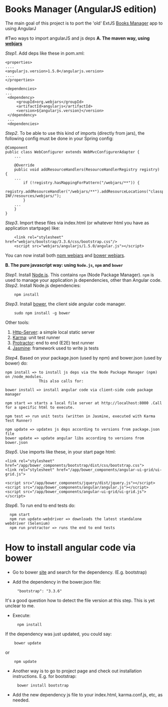 # Books Manager (AngularJS edition)

The main goal of this project is to port the 'old' ExtJS [Books Manager](https://github.com/hypercube21/books-extjs-spring-boot.git) 
app to using AngularJ

#Two ways to import angularJS and js deps
<b>A. The maven way, using [webjars](http://www.webjars.org/) </b>  

<i>Step1</i>. Add deps like these in pom.xml:  
 
    <properties>
    ....
    <angularjs.version>1.5.0</angularjs.version>
    ....
    </properties>

    <dependencies>
    ...
     <dependency>
         <groupId>org.webjars</groupId>
         <artifactId>angularjs</artifactId>
         <version>${angularjs.version}</version>
     </dependency>
     ...
     <dependencies>
 
<i>Step2</i>. To be able to use this kind of imports (directly from jars), the following config must be done in your Spring config:
  
    @Component
    public class WebConfigurer extends WebMvcConfigurerAdapter {
        ...
    
        @Override
        public void addResourceHandlers(ResourceHandlerRegistry registry) {
        ...
            if (!registry.hasMappingForPattern("/webjars/**")) {
                registry.addResourceHandler("/webjars/**").addResourceLocations("classpath:/META-INF/resources/webjars/");
            }
        ...
        }
    }
     
<i>Step3</i>. Import these files via index.html (or whatever html you have as application startpage) like:
 
        <link rel="stylesheet" href="webjars/bootstrap/3.3.6/css/bootstrap.css"/>
        <script src="webjars/angularjs/1.5.0/angular.js"></script>    
           
You can now install both [npm webjars](http://www.webjars.org/npm) and [bower webjars](http://www.webjars.org/bower).          
        
<b>B. The pure javascript way: using `Node.js`, `npm` and `bower`</b>
 
<i>Step1</i>. Install [Node.js](https://nodejs.org/en/download/). This contains `npm` (Node Package Manager). `npm` is used to 
        manage your application js dependencies, other than Angular code.  
<i>Step2</i>. Install Node.js dependencies:
 
        npm install
 
<i>Step3</i>. Install [bower](http://bower.io), the client side angular code manager.
 
        sudo npm install -g bower
        
Other tools:  
  1. [Http-Server](https://github.com/nodeapps/http-server): a simple local static server  
  2. [Karma](https://github.com/karma-runner/karma): unit test runner  
  3. [Protractor](https://github.com/angular/protractor): end to end (E2E) test runner  
  4. [Jasmine](http://jasmine.github.io): framework used to write js tests  
  
<i>Step4</i>. Based on your package.json (used by npm) and bower.json (used by bower) do:  
        
    npm install => to install js deps via the Node Package Manager (npm) on /node_modules. 
                   This also calls for:
                   
    bower install => install angular code via client-side code package manager
    
    npm start => starts a local file server at http://localhost:8000 .Call for a specific html to execute.

    npm test => run unit tests (written in Jasmine, executed with Karma Test Runner)

    npm update => updates js deps according to versions from package.json file
    bower update => update angular libs according to versions from bower.json
        
<i>Step5</i>. Use imports like these, in your start page html:
  
        
    <link rel="stylesheet" href="/app/bower_components/bootstrap/dist/css/bootstrap.css">
    <link rel="stylesheet" href="/app/bower_components/angular-ui-grid/ui-grid.js">

    <script src="/app/bower_components/jquery/dist/jquery.js"></script>
    <script src="/app/bower_components/angular/angular.js"></script>
    <script src="/app/bower_components/angular-ui-grid/ui-grid.js"></script>

<i>Step6</i>. To run end to end tests do:
  
      npm start
      npm run update-webdriver => downloads the latest standalone webdriver (Selenium)
      npm run protractor => runs the end to end tests

# How to install angular code via bower

* Go to bower [site](http://bower.io/search/) and search for the dependency. (E.g. bootstrap)
* Add the dependency in the bower.json file:  

        "bootstrap": "3.3.6"  
        
It's a good question how to detect the file version at this step. This is yet unclear to me.  

* Execute:

        npm install
        
If the dependency was just updated, you could say:   
 
        bower update
or
        
        npm update
        
* Another way is to go to project page and check out installation instructions. E.g. for bootstrap:

        bower install bootstrap

* Add the new dependency js file to your index.html, karma.conf.js, etc, as needed.        